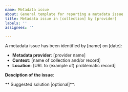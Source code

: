 ```yaml
---
name: Metadata issue
about: General template for reporting a metadata issue
title: Metadata issue in [collection] by [provider]
labels: ''
assignees: ''

---
```


A metadata issue has been identified by [name] on [date]:

- **Metadata provider**: [provider name]
- **Context**: [name of collection and/or record]
- **Location**: [URL to (example of) problematic record]

**Desciption of the issue**:


** Suggested solution [optional]**:
